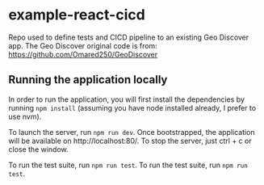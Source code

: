 # example-react-cicd
Repo used to define tests and CICD pipeline to an existing Geo Discover app.
The Geo Discover original code is from: https://github.com/Omared250/GeoDiscover

## Running the application locally

In order to run the application, you will first install the dependencies by running `npm install` 
(assuming you have node installed already, I prefer to use nvm).

To launch the server, run `npm run dev`. Once bootstrapped, the application will be available on 
http://localhost:80/. To stop the server, just ctrl + c or close the window.

To run the test suite, run `npm run test`.
To run the test suite, run `npm run test`.

